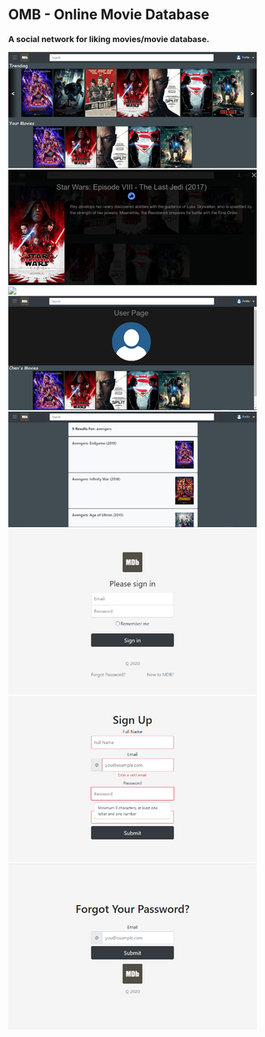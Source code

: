 # OMB - Online Movie Database

### A social network for liking movies/movie database.

<img src="readme files/home.png">
<img src="readme files/movie_page.png">
<img src="readme files/search_page.png">
<img src="readme files/user_page.png">
<img src="readme files/search.png">
<img src="readme files/login.png">
<img src="readme files/signup.png">
<img src="readme files/forgot_password.png">
